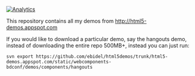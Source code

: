 [![Analytics](https://ga-beacon.appspot.com/UA-46812528-1/ebidel/html5demos/README)](https://github.com/igrigorik/ga-beacon)

This repository contains all my demos from http://html5-demos.appspot.com

If you would like to download a particular demo, say the hangouts demo, instead of downloading the entire repo 500MB+, instead you can just run:

```
svn export https://github.com/ebidel/html5demos/trunk/html5-demos.appspot.com/static/webcomponents-bdconf/demos/components/hangouts
```
